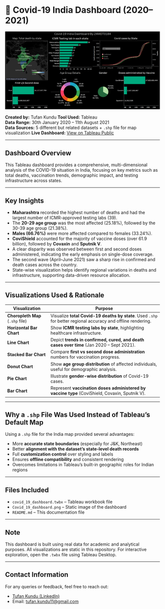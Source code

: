 # 🦠 Covid-19 India Dashboard (2020–2021)

![Covid_19_dashboard](https://github.com/kindo-tk/Covid_19_India_Dashboard/blob/main/Covid_19_dashboard.png)

**Created by:** Tufan Kundu
**Tool Used:** Tableau  
**Data Range:** 30th January 2020 – 11th August 2021  
**Data Sources:** 5 different but related datasets + `.shp` file for map visualization
**Live Dashboard:** [View on Tableau Public](https://public.tableau.com/app/profile/tufan.kundu/viz/covid_19_dashboard_17445657158090/Covid-19IndiaDashboard?publish=yes)

---

## Dashboard Overview

This Tableau dashboard provides a comprehensive, multi-dimensional analysis of the COVID-19 situation in India, focusing on key metrics such as total deaths, vaccination trends, demographic impact, and testing infrastructure across states.

---

## Key Insights

- **Maharashtra** recorded the highest number of deaths and had the largest number of ICMR-approved testing labs (39).
- The **20-29 age group** was the most affected (25.18%), followed by the 30-39 age group (21.38%).
- **Males (66.76%)** were more affected compared to females (33.24%).
- **CoviShield** accounted for the majority of vaccine doses (over 61.9 billion), followed by **Covaxin** and **Sputnik V**.
- A clear disparity was observed between first and second doses administered, indicating the early emphasis on single-dose coverage.
- The second wave (April–June 2021) saw a sharp rise in confirmed and death cases across the country.
- State-wise visualization helps identify regional variations in deaths and infrastructure, supporting data-driven resource allocation.

---

## Visualizations Used & Rationale

| Visualization | Purpose |
|---------------|---------|
|  **Choropleth Map** (`.shp` file) | Visualize **total Covid-19 deaths by state**. Used `.shp` for better regional accuracy and offline rendering. |
|  **Horizontal Bar Chart** | Show **ICMR testing labs by state**, highlighting healthcare infrastructure. |
|  **Line Chart** | Depict **trends in confirmed, cured, and death cases over time** (Jan 2020 – Sept 2021). |
|  **Stacked Bar Chart** | Compare **first vs second dose administration** numbers for vaccination progress. |
|  **Donut Chart** | Show **age group distribution** of affected individuals, useful for demographic analysis. |
|  **Pie Chart** | Illustrate **gender-wise distribution** of Covid-19 cases. |
|  **Bar Chart** | Represent **vaccination doses administered by vaccine type** (CoviShield, Covaxin, Sputnik V). |

---

## Why a `.shp` File Was Used Instead of Tableau’s Default Map

Using a `.shp` file for the India map provided several advantages:

-  More **accurate state boundaries** (especially for J&K, Northeast)
-  Better **alignment with the dataset’s state-level death records**
-  Full **customization control** over styling and labels
-  Ensures **offline compatibility** and consistent rendering
-  Overcomes limitations in Tableau’s built-in geographic roles for Indian regions

---

##  Files Included

- `covid_19_dashboard.twbx` – Tableau workbook file  
- `Covid_19_dashboard.png` – Static image of the dashboard  
- `README.md` – This documentation file

---

## Note

This dashboard is built using real data for academic and analytical purposes. All visualizations are static in this repository. For interactive exploration, open the `.twbx` file using Tableau Desktop.

---


## Contact Information

For any queries or feedback, feel free to reach out:

- <a href="https://www.linkedin.com/in/tufan-kundu-577945221/">Tufan Kundu (LinkedIn)</a>  
- Email: tufan.kundu11@gmail.com
